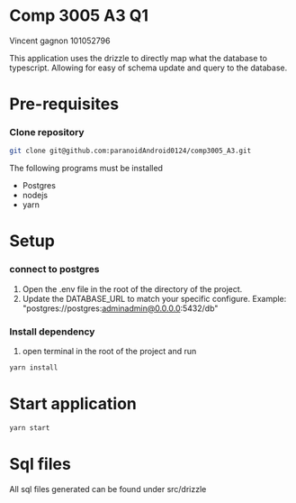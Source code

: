 # Comp 3005 A3 Q1

Vincent gagnon
101052796

This application uses the drizzle to directly map what the database to typescript. Allowing for easy of schema update
and query to the database.

# Pre-requisites

### Clone repository

```bash
git clone git@github.com:paranoidAndroid0124/comp3005_A3.git
```

The following programs must be installed

- Postgres
- nodejs
- yarn

# Setup

### connect to postgres
1. Open the .env file in the root of the directory of the project.
2. Update the DATABASE_URL to match your specific configure. Example: "postgres://postgres:adminadmin@0.0.0.0:5432/db"

### Install dependency
1. open terminal in the root of the project and run 
```bash
yarn install
```

# Start application
```bash
yarn start
```

# Sql files
All sql files generated can be found under src/drizzle

